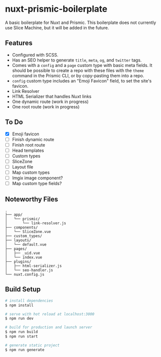 # nuxt-prismic-boilerplate

A basic boilerplate for Nuxt and Prismic. This boilerplate does not currently use Slice Machine, but it will be added in the future.

## Features

- Configured with SCSS.
- Has an SEO helper to generate `title`, `meta`, `og`, and `twitter` tags.
- Comes with a `config` and a `page` custom type with basic meta fields. It should be possible to create a repo with these files with the `theme` command in the Prismic CLI, or by copy-pasting them into a repo.
- `config` custom type includes an "Emoji Favicon" field, to set the site's favicon.
- Link Resolver
- HTML Serializer that handles Nuxt links
- One dynamic route (work in progress)
- One root route (work in progress)

## To Do

- [x] Emoji favicon
- [ ] Finish dynamic route
- [ ] Finish root route
- [ ] Head templates
- [ ] Custom types
- [ ] SliceZone
- [ ] Layout file
- [ ] Map custom types
- [ ] Imgix image component?
- [ ] Map custom type fields?

## Noteworthy Files

```
.
├── app/
│   └── prismic/
│       └── link-resolver.js
├── components/
│   └── SliceZone.vue
├── custom_types/
├── layouts/
│   └── default.vue
├── pages/
│   ├── _uid.vue
│   └── index.vue
├── plugins/
│   ├── html-serializer.js
│   └── seo-handler.js
└── nuxt.config.js

```

## Build Setup

```bash
# install dependencies
$ npm install

# serve with hot reload at localhost:3000
$ npm run dev

# build for production and launch server
$ npm run build
$ npm run start

# generate static project
$ npm run generate
```
